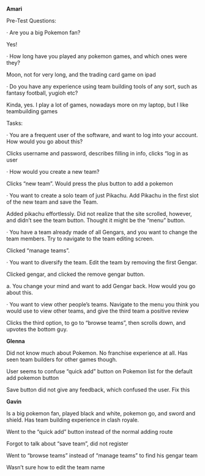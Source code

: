 ﻿**Amari**

  

Pre-Test Questions:

· Are you a big Pokemon fan?

Yes!

· How long have you played any pokemon games, and which ones were they?

Moon, not for very long, and the trading card game on ipad

· Do you have any experience using team building tools of any sort, such as fantasy football, yugioh etc?

Kinda, yes. I play a lot of games, nowadays more on my laptop, but I like teambuilding games

Tasks:

· You are a frequent user of the software, and want to log into your account. How would you go about this?

Clicks username and password, describes filling in info, clicks “log in as user

· How would you create a new team?

Clicks “new team”. Would press the plus button to add a pokemon

· You want to create a solo team of just Pikachu. Add Pikachu in the first slot of the new team and save the Team.

Added pikachu effortlessly. Did not realize that the site scrolled, however, and didn’t see the team button. Thought it might be the “menu” button.

· You have a team already made of all Gengars, and you want to change the team members. Try to navigate to the team editing screen.

Clicked “manage teams”.

· You want to diversify the team. Edit the team by removing the first Gengar.

Clicked gengar, and clicked the remove gengar button.

a. You change your mind and want to add Gengar back. How would you go about this.

· You want to view other people’s teams. Navigate to the menu you think you would use to view other teams, and give the third team a positive review

Clicks the third option, to go to “browse teams”, then scrolls down, and upvotes the bottom guy.

  

**Glenna**

Did not know much about Pokemon. No franchise experience at all. Has seen team builders for other games though.

User seems to confuse “quick add” button on Pokemon list for the default add pokemon button

Save button did not give any feedback, which confused the user. Fix this

  

**Gavin**

Is a big pokemon fan, played black and white, pokemon go, and sword and shield. Has team building experience in clash royale.


Went to the “quick add” button instead of the normal adding route

Forgot to talk about “save team”, did not register

Went to “browse teams” instead of “manage teams” to find his gengar team

Wasn’t sure how to edit the team name
